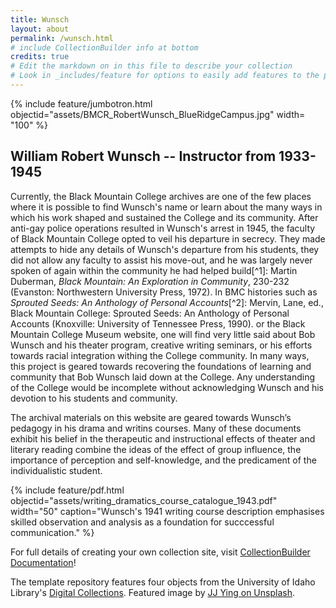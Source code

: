 ```yaml
---
title: Wunsch
layout: about
permalink: /wunsch.html
# include CollectionBuilder info at bottom
credits: true
# Edit the markdown on in this file to describe your collection
# Look in _includes/feature for options to easily add features to the page
---
```


{% include feature/jumbotron.html objectid="assets/BMCR_RobertWunsch_BlueRidgeCampus.jpg" width= "100" %}

## William Robert Wunsch -- Instructor from 1933-1945

Currently, the Black Mountain College archives are one of the few places where it is possible to find Wunsch's name or learn about the many ways in which his work shaped and sustained the College and its community. After anti-gay police operations resulted in Wunsch's arrest in 1945, the faculty of Black Mountain College opted to veil his departure in secrecy. They made attempts to hide any details of Wunsch's departure from his students, they did not allow any faculty to assist his move-out, and he was largely never spoken of again within the community he had helped build[^1]: Martin Duberman, _Black Mountain: An Exploration in Community_, 230-232 (Evanston: Northwestern University Press, 1972). In BMC histories such as _Sprouted Seeds: An Anthology of Personal Accounts_[^2]: Mervin, Lane, ed., Black Mountain College: Sprouted Seeds: An Anthology of Personal Accounts (Knoxville: University of Tennessee Press, 1990). or the Black Mountain College Museum website, one will find very little said about Bob Wunsch and his theater program, creative writing seminars, or his efforts towards racial integration withing the College community. In many ways, this project is geared towards recovering the foundations of learning and community that Bob Wunsch laid down at the College. Any understanding of the College would be incomplete without acknowledging Wunsch and his devotion to his students and community. 

The archival materials on this website are geared towards Wunsch’s pedagogy in his drama and writins courses. Many of these documents exhibit his belief in the therapeutic and instructional effects of theater and literary reading combine the ideas of the effect of group influence, the importance of perception and self-knowledge, and the predicament of the
individualistic student.


{% include feature/pdf.html objectid="assets/writing_dramatics_course_catalogue_1943.pdf" width="50" caption="Wunsch's 1941 writing course description emphasises skilled observation and analysis as a foundation for succcessful communication." %}


For full details of creating your own collection site, visit [CollectionBuilder Documentation](https://collectionbuilder.github.io/cb-docs/)!

The template repository features four objects from the University of Idaho Library's [Digital Collections](https://www.lib.uidaho.edu/digital). 
Featured image by [JJ Ying on Unsplash](https://unsplash.com/photos/WmnsGyaFnCQ).
